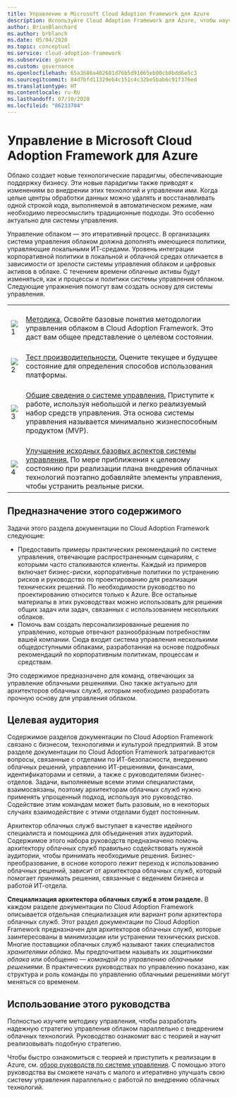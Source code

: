 ```yaml
---
title: Управление в Microsoft Cloud Adoption Framework для Azure
description: Используйте Cloud Adoption Framework для Azure, чтобы научиться оценивать существующие политики, создавать основу для системы управления и итеративно добавлять средства управления.
author: BrianBlanchard
ms.author: brblanch
ms.date: 05/04/2020
ms.topic: conceptual
ms.service: cloud-adoption-framework
ms.subservice: govern
ms.custom: governance
ms.openlocfilehash: 65a3686a402681d76b5d91665eb00cb8bdd6e5c3
ms.sourcegitcommit: 84d7bfd11329eb4c151c4c32be5bab6c91f376ed
ms.translationtype: HT
ms.contentlocale: ru-RU
ms.lasthandoff: 07/10/2020
ms.locfileid: "86233704"
---
```

# <a name="governance-in-the-microsoft-cloud-adoption-framework-for-azure"></a>Управление в Microsoft Cloud Adoption Framework для Azure

Облако создает новые технологические парадигмы, обеспечивающие поддержку бизнесу. Эти новые парадигмы также приводят к изменениям во внедрении этих технологий и управлении ими. Когда целые центры обработки данных можно удалять и восстанавливать одной строкой кода, выполняемой в автоматическом режиме, нам необходимо переосмыслить традиционные подходы. Это особенно актуально для системы управления.

Управление облаком — это итеративный процесс. В организациях система управления облаком должна дополнять имеющиеся политики, управляющие локальными ИТ-средами. Уровень интеграции корпоративной политики в локальной и облачной средах отличается в зависимости от зрелости системы управления облаком и цифровых активов в облаке. С течением времени облачные активы будут изменяться, как и процессы и политики системы управления облаком. Следующие упражнения помогут вам создать основу для системы управления.

<!-- markdownlint-disable MD033 -->

| | |
|---|---|
| <br> ![1](../_images/icons/1.png) | <br> [Методика.](./methodology.md) Освойте базовые понятия методологии управления облаком в Cloud Adoption Framework. Это даст вам общее представление о целевом состоянии. |
| <br> ![2](../_images/icons/2.png) | <br> [Тест производительности.](./benchmark.md) Оцените текущее и будущее состояние для определения способов использования платформы. |
| <br> ![3](../_images/icons/3.png) | <br> [Общие сведения о системе управления.](./initial-foundation.md) Приступите к работе, используя небольшой и легко реализуемый набор средств управления. Эта основа системы управления называется минимально жизнеспособным продуктом (MVP).                                |
| <br> ![4](../_images/icons/4.png) | <br> [Улучшение исходных базовых аспектов системы управления.](./foundation-improvements.md) По мере приближения к целевому состоянию при реализации плана внедрения облачных технологий поэтапно добавляйте элементы управления, чтобы устранить реальные риски. |

## <a name="objective-of-this-content"></a>Предназначение этого содержимого

Задачи этого раздела документации по Cloud Adoption Framework следующие:

- Предоставить примеры практических рекомендаций по системе управления, отвечающие распространенным сценариям, с которыми часто сталкиваются клиенты. Каждый из примеров включает бизнес-риски, корпоративные политики по устранению рисков и руководство по проектированию для реализации технических решений. По необходимости руководство по проектированию относится только к Azure. Все остальные материалы в этих руководствах можно использовать для решения общих задач или задач, связанных с использованием нескольких облаков.
- Помочь вам создать персонализированные решения по управлению, которые отвечают разнообразным потребностям вашей компании. Сюда входит система управления несколькими общедоступными облаками, разработанная на основе подробных рекомендаций по корпоративным политикам, процессам и средствам.

Это содержимое предназначено для команд, отвечающих за управление облачными решениями. Оно также актуально для архитекторов облачных служб, которым необходимо разработать прочную основу для управления облаком.

## <a name="intended-audience"></a>Целевая аудитория

Содержимое разделов документации по Cloud Adoption Framework связано с бизнесом, технологиями и культурой предприятий. В этом разделе документации по Cloud Adoption Framework затрагиваются вопросы, связанные с отделами по ИТ-безопасности, внедрению облачных решений, управлению ИТ-решениями, финансами, идентификаторами и сетями, а также с руководителями бизнес-отделов. Задачи, выполняемые всеми этими специалистами, взаимосвязаны, поэтому архитекторам облачных служб нужно применять упрощенный подход, используя это руководство. Содействие этим командам может быть разовым, но в некоторых случаях взаимодействие с этими отделами будет постоянным.

Архитектор облачных служб выступает в качестве идейного специалиста и помощника для объединения этих аудиторий. Содержимое этого набора руководств предназначено помочь архитектору облачных служб правильно содействовать нужной аудитории, чтобы принимать необходимые решения. Бизнес-преобразование, в основе которого лежит переход к использованию облачных решений, зависит от архитектора облачных служб, который помогает принимать решения, связанные с ведением бизнеса и работой ИТ-отдела.

**Специализация архитектора облачных служб в этом разделе.** В каждом разделе документации по Cloud Adoption Framework описывается отдельная специализация или вариант роли архитектора облачных служб. Этот раздел документации по Cloud Adoption Framework предназначен для архитекторов облачных служб, которые заинтересованы в минимизации или устранении технических рисков. Многие поставщики облачных служб называют таких специалистов _хранителями облака_. Мы предпочитаем называть их _защитниками облака_ или обобщенно — _командой по управлению облачными решениями_. В практических руководствах по управлению показано, как структура и роль команды по управлению облачными решениями могут меняться со временем.

## <a name="use-this-guide"></a>Использование этого руководства

Полностью изучите методику управления, чтобы разработать надежную стратегию управления облаком параллельно с внедрением облачных технологий. Руководство ознакомит вас с теорией и научит реализовывать подобную стратегию.

Чтобы быстро ознакомиться с теорией и приступить к реализации в Azure, см. [обзор руководств по системе управления](./guides/index.md). С помощью этого руководства вы сможете начать с малого и итеративно улучшать свою систему управления параллельно с работой по внедрению облачных технологий.
